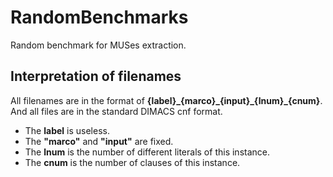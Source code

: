 # RandomBenchmarks
Random benchmark for MUSes extraction.

## Interpretation of filenames
All filenames are in the format of **{label}\_{marco}\_{input}\_{lnum}\_{cnum}**. And all files are in the standard DIMACS cnf format.

- The **label** is useless.
- The **"marco"** and **"input"** are fixed.
- The **lnum** is the number of different literals of this instance.
- The **cnum** is the number of clauses of this instance.
